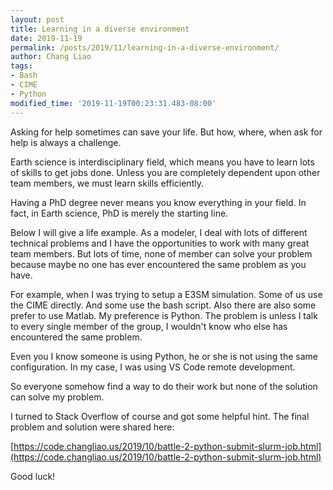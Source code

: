 ```yaml
---
layout: post
title: Learning in a diverse environment
date: 2019-11-19
permalink: /posts/2019/11/learning-in-a-diverse-environment/
author: Chang Liao
tags:
- Bash
- CIME
- Python
modified_time: '2019-11-19T00:23:31.483-08:00'
---
```


Asking for help sometimes can save your life. But how, where, when ask for 
help is always a challenge. 

Earth science is interdisciplinary field, which means you have to learn lots 
of skills to get jobs done. Unless you are completely dependent upon other 
team members, we must learn skills efficiently. 

Having a PhD degree never means you know everything in your field. In fact, in 
Earth science, PhD is merely the starting line. 

Below I will give a life example. 
As a modeler, I deal with lots of different technical problems and I have the 
opportunities to work with many great team members. But lots of time, none of 
member can solve your problem because maybe no one has ever encountered the 
same problem as you have. 

For example, when I was trying to setup a E3SM simulation. Some of us use the 
CIME directly. And some use the bash script. Also there are also some prefer 
to use Matlab. My preference is Python. The problem is unless I talk to every 
single member of the group, I wouldn't know who else has encountered the same 
problem. 

Even you I know someone is using Python, he or she is not using the same 
configuration. In my case, I was using VS Code remote development. 

So everyone somehow find a way to do their work but none of the solution can 
solve my problem. 

I turned to Stack Overflow of course and got some helpful hint. 
The final problem and solution were shared here: 

[https://code.changliao.us/2019/10/battle-2-python-submit-slurm-job.html](https://code.changliao.us/2019/10/battle-2-python-submit-slurm-job.html) 

Good luck! 